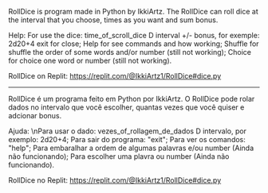 RollDice is program made in Python by IkkiArtz. The RollDice can roll dice at the interval that you choose, times as you want and sum bonus.

Help: 
For use the dice: time_of_scroll_dice D interval +/- bonus, for exemple: 2d20+4
exit for close;
Help for see commands and how working;
Shuffle for shuffle the order of some words and/or number (still not working);
Choice for choice one word or number (still not working).

RollDice on Replit: https://replit.com/@IkkiArtz1/RollDice#dice.py

---

RollDice é um programa feito em Python por IkkiArtz. O RollDice pode rolar dados no intervalo que você escolher, quantas vezes que você quiser e adcionar bonus.

Ajuda:
\nPara usar o dado: vezes_of_rollagem_de_dados D intervalo, por exemplo: 2d20+4;
Para sair do programa: "exit";
Para ver os comandos: "help";
Para embaralhar a ordem de algumas palavras e/ou number (Ainda não funcionando);
Para escolher uma plavra ou number (Ainda não funcionando).
  
RollDice no Replit: https://replit.com/@IkkiArtz1/RollDice#dice.py

